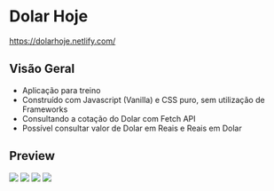 # Dolar Hoje

<https://dolarhoje.netlify.com/>

## Visão Geral 

* Aplicação para treino 
* Construído com Javascript (Vanilla) e CSS puro, sem utilização de Frameworks
* Consultando a cotação do Dolar com Fetch API
* Possível consultar valor de Dolar em Reais e Reais em Dolar

## Preview
![](https://github.com/moraislucas/dolar-hoje/blob/master/preview/1.png)
![](https://github.com/moraislucas/dolar-hoje/blob/master/preview/2.png)
![](https://github.com/moraislucas/dolar-hoje/blob/master/preview/3.png)
![](https://github.com/moraislucas/dolar-hoje/blob/master/preview/4.png)

